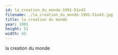 ```yaml
---
id: la_creation_du_monde-1991-51x43
filename: ./la_creation_du_monde-1991-51x43.jpg
title: la creation du monde
year: 1991
height: 51
width: 43
---
```


la creation du monde

